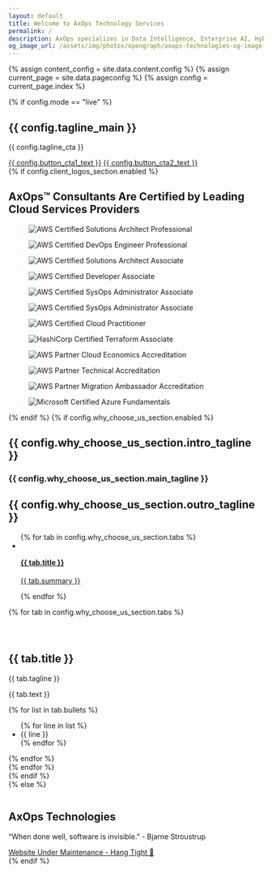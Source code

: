 ```yaml
---
layout: default
title: Welcome to AxOps Technology Services
permalink: /
description: AxOps specializes in Data Intelligence, Enterprise AI, Hybrid Cloud Computing, and FinTech Solutions. We expedite your journey from idea to execution 🎯
og_image_url: /assets/img/photos/opengraph/axops-technologies-og-image-v1.jpg
---
```

{% assign content_config = site.data.content.config %}
{% assign current_page = site.data.pageconfig %}
{% assign config = current_page.index %}

  <div class="content-wrapper">
    <!-- .content-wrapper -->
    {% if config.mode == "live" %}
    <section class="wrapper bg-soft-primary">
      <div class="container pt-10 pb-12 pt-md-14 pb-md-17">
        <div class="row gx-lg-8 gx-xl-12 gy-10 align-items-center">
          <div class="col-md-10 offset-md-1 offset-lg-0 col-lg-5 mt-lg-n2 text-center text-lg-start order-2 order-lg-0" data-cues="slideInDown" data-group="page-title" data-delay="300">
            <h1 class="display-2 mb-5 mx-md-10 mx-lg-0">{{ config.tagline_main }} <span class="typer text-primary text-nowrap" data-delay="{{ config.tagline_dynamic_delay }}" data-words="{{ config.tagline_dynamic }}"></span><span class="cursor text-primary" data-owner="typer"></span></h1>
            <p class="lead fs-lg mb-7">{{ config.tagline_cta }}</p>
            <div class="d-flex justify-content-center justify-content-lg-start" data-cues="slideInDown" data-group="page-title-buttons" data-delay="300">
              <span><a href="{{ config.button_cta1_url }}" class="btn btn-lg btn-primary rounded me-2">{{ config.button_cta1_text }}</a></span>
              <span><a href="{{ config.button_cta2_url }}" class="btn btn-lg btn-green rounded" style="margin-right: 0.6em; margin-bottom: 0.6em;">{{ config.button_cta2_text }}</a></span>
              <!-- <span><a href="{{ config.button_cta3_url }}" class="btn btn-lg btn-soft-ash rounded">{{ config.button_cta3_text }}</a></span> -->
            </div>
          </div>
          <!-- /column -->
          <div class="col-lg-7">
            <div class="row">
              <div class="col-3 offset-1 offset-lg-0 col-lg-4 d-flex flex-column" data-cues="zoomIn" data-group="col-start" data-delay="300">
                <div class="ms-auto mt-auto"><a href="{{ site.url }}{{ site.above-the-fold-right-link }}"><img class="img-fluid rounded shadow-lg" src="{{ config.above_the_fold_images.left-top-2 }}" srcset="{{ config.above_the_fold_images.left-top-2-srcset }}" alt="" /></a></div>
                <div class="ms-auto mt-5"><a href="{{ site.url }}{{ site.above-the-fold-right-link }}"><img class="img-fluid rounded shadow-lg" src="{{ config.above_the_fold_images.left-top }}" srcset="{{ config.above_the_fold_images.left-top-srcset }}" alt="" /></a></div>
                <div class="ms-auto mt-5 mb-10"><a href="{{ site.url }}{{ site.above-the-fold-right-link }}"><img class="img-fluid rounded shadow-lg" src="{{ config.above_the_fold_images.left-bottom }}" srcset="{{ config.above_the_fold_images.left-bottom-srcset }}" alt="" /></a></div>
              </div>
              <!-- /column -->
              <div class="col-4 col-lg-5" data-cue="zoomIn">
                <div><a href="{{ site.url }}{{ site.above-the-fold-right-link }}"><img class="w-100 img-fluid rounded shadow-lg" src="{{ config.above_the_fold_images.middle }}" srcset="{{ config.above_the_fold_images.middle-srcset }}" alt="" /></a></div>
              </div>
              <!-- /column -->
              <div class="col-3 d-flex flex-column" data-cues="zoomIn" data-group="col-end" data-delay="300">
                <div class="mt-auto"><a href="{{ site.url }}{{ site.above-the-fold-right-link }}"><img class="img-fluid rounded shadow-lg" src="{{ config.above_the_fold_images.right-top }}" srcset="{{ config.above_the_fold_images.right-top-srcset }}" alt="" /></a></div>
                <div class="mt-5"><a href="{{ site.url }}{{ site.above-the-fold-right-link }}"><img class="img-fluid rounded shadow-lg" src="{{ config.above_the_fold_images.right-middle }}" srcset="{{ config.above_the_fold_images.right-middle-srcset }}" alt="" /></a></div>
                <div class="mt-5 mb-10"><a href="{{ site.url }}{{ site.above-the-fold-right-link }}"><img class="img-fluid rounded shadow-lg" src="{{ config.above_the_fold_images.right-bottom }}" srcset="{{ config.above_the_fold_images.right-bottom-srcset }}" alt="" /></a></div>
              </div>
              <!-- /column -->
            </div>
            <!-- /.row -->
          </div>
          <!-- /column -->
        </div>
        <!-- /.row -->
      </div>
      <!-- /.container -->
    </section>
    <!-- /section -->
    <section class="wrapper bg-light">
      <!-- <div class="container py-14 pt-md-17 pb-md-25"> -->
      <div class="container py-14">
        {% if config.client_logos_section.enabled %}
        <h2 class="fs-15 text-uppercase text-muted text-center mb-8">AxOps™ Consultants Are Certified by Leading Cloud Services Providers</h2>
        <div class="px-lg-5 mb-14 mb-md-19">
          <div class="row gx-0 gx-md-8 gx-xl-12 gy-8 align-items-center">
            <div class="col-4 col-md-2">
              <figure class="px-5 px-md-0 px-lg-2 px-xl-3 px-xxl-4"><img src="./assets/img/badges/aws-certified-solutions-architect-professional.png" alt="AWS Certified Solutions Architect Professional" /></figure>
            </div>
            <!--/column -->
            <div class="col-4 col-md-2">
              <figure class="px-5 px-md-0 px-lg-2 px-xl-3 px-xxl-4"><img src="./assets/img/badges/aws-certified-devops-engineer-professional.png" alt="AWS Certified DevOps Engineer Professional" /></figure>
            </div>
            <!--/column -->
            <div class="col-4 col-md-2">
              <figure class="px-5 px-md-0 px-lg-2 px-xl-3 px-xxl-4"><img src="./assets/img/badges/aws-certified-solutions-architect-associate.png" alt="AWS Certified Solutions Architect Associate" /></figure>
            </div>
            <!--/column -->
            <div class="col-4 col-md-2">
              <figure class="px-5 px-md-0 px-lg-2 px-xl-3 px-xxl-4"><img src="./assets/img/badges/aws-certified-developer-associate.png" alt="AWS Certified Developer Associate" /></figure>
            </div>
            <!--/column -->
            <div class="col-4 col-md-2">
              <figure class="px-5 px-md-0 px-lg-2 px-xl-3 px-xxl-4"><img src="./assets/img/badges/aws-certified-sysops-administrator-associate.png" alt="AWS Certified SysOps Administrator Associate" /></figure>
            </div>
            <!--/column -->
            <div class="col-4 col-md-2">
              <figure class="px-5 px-md-0 px-lg-2 px-xl-3 px-xxl-4"><img src="./assets/img/badges/aws-certified-sysops-administrator-associate.png" alt="AWS Certified SysOps Administrator Associate" /></figure>
            </div>
            <!--/column -->
            <div class="col-4 col-md-2">
              <figure class="px-5 px-md-0 px-lg-2 px-xl-3 px-xxl-4"><img src="./assets/img/badges/aws-certified-cloud-practitioner.png" alt="AWS Certified Cloud Practitioner" /></figure>
            </div>
            <!--/column -->
            <div class="col-4 col-md-2">
              <figure class="px-5 px-md-0 px-lg-2 px-xl-3 px-xxl-4"><img src="./assets/img/badges/hashicorp-certified-terraform-associate.png" alt="HashiCorp Certified Terraform Associate" /></figure>
            </div>
            <!--/column -->
            <div class="col-4 col-md-2">
              <figure class="px-5 px-md-0 px-lg-2 px-xl-3 px-xxl-4"><img src="./assets/img/badges/aws-partner-accreditation-cloud-economics.png" alt="AWS Partner Cloud Economics Accreditation " /></figure>
            </div>
            <!--/column -->
            <div class="col-4 col-md-2">
              <figure class="px-5 px-md-0 px-lg-2 px-xl-3 px-xxl-4"><img src="./assets/img/badges/aws-partner-accreditation-technical.png" alt="AWS Partner Technical Accreditation" /></figure>
            </div>
            <!--/column -->
            <div class="col-4 col-md-2">
              <figure class="px-5 px-md-0 px-lg-2 px-xl-3 px-xxl-4"><img src="./assets/img/badges/aws-partner-migration-sales-essentials.png" alt="AWS Partner Migration Ambassador Accreditation" /></figure>
            </div>
            <!--/column -->
            <div class="col-4 col-md-2">
              <figure class="px-5 px-md-0 px-lg-2 px-xl-3 px-xxl-4"><img src="./assets/img/badges/microsoft-certified-azure-fundamentals.png" alt="Microsoft Certified Azure Fundamentals" /></figure>
            </div>
            <!--/column -->
          </div>
          <!--/.row -->
        </div>
        {% endif %}
        <!-- /div -->
        {% if config.why_choose_us_section.enabled %}
        <div class="row">
          <div class="col-md-10 offset-md-1 col-lg-8 offset-lg-2 mx-auto text-center">
            <h2 class="fs-15 text-uppercase text-muted mb-3">{{ config.why_choose_us_section.intro_tagline }}</h2>
            <h3 class="display-4 mb-10 px-xl-10 px-xxl-15">{{ config.why_choose_us_section.main_tagline }}</h3>
            <h2 class="fs-15 text-uppercase text-muted mb-3">{{ config.why_choose_us_section.outro_tagline }}</h2>
          </div>
          <!-- /column -->
        </div>
        <!-- /.row -->
        <ul class="nav nav-tabs nav-tabs-bg nav-tabs-shadow-lg d-flex justify-content-between nav-justified flex-lg-row flex-column">
          {% for tab in config.why_choose_us_section.tabs %}
          <li class="nav-item"> <a class="{{ tab.a_class }}" data-bs-toggle="tab" href="#{{ tab.id }}">
              <div><img src="{{ tab.svg_src }}" class="{{ tab.svg_class }}" alt="" /></div>
              <div>
                <h4 class="mb-1">{{ tab.title }}</h4>
                <p>{{ tab.summary }}</p>
              </div>
            </a> </li>
          {% endfor %}
        </ul>
        <!-- /.nav-tabs -->
        <div class="tab-content mt-6 mt-lg-8 mb-md-9">
          {% for tab in config.why_choose_us_section.tabs %}
          <div class="{{ tab.div_class }}" id="{{ tab.id }}">
            <div class="row gx-lg-8 gx-xl-12 gy-10 align-items-center">
              <div class="col-lg-6 position-relative order-lg-2">
                <div class="shape bg-dot primary rellax w-16 h-20" data-rellax-speed="1" style="top: 3rem; left: 5.5rem"></div>
                <div class="overlap-grid overlap-grid-2">
                  <div class="item">
                    <figure class="rounded shadow"><img src="{{ tab.image1_src }}" srcset="{{ tab.image1_srcset }}" alt=""></figure>
                  </div>
                  <div class="item">
                    <figure class="rounded shadow"><img src="{{ tab.image2_src }}" srcset="{{ tab.image2_srcset }}" alt=""></figure>
                  </div>
                </div>
              </div>
              <!--/column -->
              <div class="col-lg-6">
                <img src="{{ tab.tabsvg_src }}" class="svg-inject icon-svg icon-svg-md mb-4" alt="" />
                <h2 class="display-4 mb-3">{{ tab.title }}</h2>
                <p class="lead fs-lg">{{ tab.tagline }}</p>
                <p class="mb-6">{{ tab.text }}</p>
                <div class="row gy-3 gx-xl-8">
                  {% for list in tab.bullets %}
                  <div class="col-xl-6">
                    <ul class="icon-list bullet-bg bullet-soft-primary mb-0">
                      {% for line in list %}
                      <li><span><i class="uil uil-check"></i></span><span>{{ line }}</span></li>
                      {% endfor %}
                    </ul>
                  </div>
                  <!--/column -->
                  {% endfor %}
                </div>
                <!--/.row -->
              </div>
              <!--/column -->
            </div>
            <!--/.row -->
          </div>
          <!--/.tab-pane -->
          {% endfor %}
        </div>
        {% endif %}
        <!-- /.tab-content -->
      </div>
      <!-- /.container -->
    </section>
    <!-- /section - CLIENTS -->
    {% else %}
    <section class="wrapper bg-light">
        <div class="container pt-12 pt-md-14 pb-14 pb-md-16">
          <div class="row">
            <div class="col-lg-9 col-xl-8 mx-auto">
              <figure class="mb-10"><img class="img-fluid" src="{{ site.url }}/assets/img/axops-640x448.png" alt=""></figure>
            </div>
            <!-- /column -->
            <div class="col-lg-8 col-xl-7 col-xxl-6 mx-auto text-center">
              <h1 class="mb-3">AxOps Technologies</h1>
              <p class="lead mb-7 px-md-12 px-lg-5 px-xl-7">“When done well, software is invisible.” - Bjarne Stroustrup</p>
              <a href="#" class="btn btn-primary rounded-pill">Website Under Maintenance - Hang Tight &#128578;</a>
            </div>
            <!-- /column -->
          </div>
          <!-- /.row -->
        </div>
        <!-- /.container -->
      </section>
      <!-- /section -->
    {% endif %}
  </div>
  <!-- /.content-wrapper -->
  
